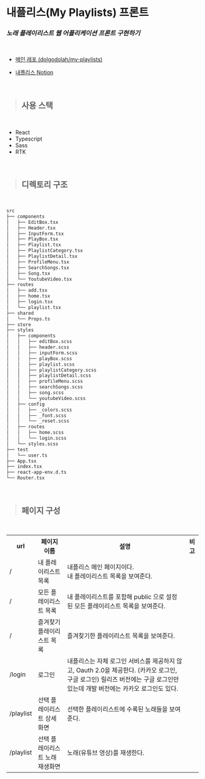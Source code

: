 # **내플리스(My Playlists) 프론트**

### _노래 플레이리스트 웹 어플리케이션 프론트 구현하기_

<br>

- [메인 레포 (dolgodolah/my-playlists)](https://github.com/dolgodolah/my-playlists)

- [내플리스 Notion](https://mirror-oatmeal-27d.notion.site/e534804381b5409ab51b070076202822)

<br>

> ## 사용 스택

<br>

- React
- Typescript
- Sass
- RTK

<br>

> ## 디렉토리 구조

<br>

```bash
src
├── components
│   ├── EditBox.tsx
│   ├── Header.tsx
│   ├── InputForm.tsx
│   ├── PlayBox.tsx
│   ├── Playlist.tsx
│   ├── PlaylistCategory.tsx
│   ├── PlaylistDetail.tsx
│   ├── ProfileMenu.tsx
│   ├── SearchSongs.tsx
│   ├── Song.tsx
│   └── YoutubeVideo.tsx
├── routes
│   ├── add.tsx
│   ├── home.tsx
│   ├── login.tsx
│   └── playlist.tsx
├── shared
│   └── Props.ts
├── store
├── styles
│   ├── components
│   │   ├── editBox.scss
│   │   ├── header.scss
│   │   ├── inputForm.scss
│   │   ├── playBox.scss
│   │   ├── playlist.scss
│   │   ├── playlistCategory.scss
│   │   ├── playlistDetail.scss
│   │   ├── profileMenu.scss
│   │   ├── searchSongs.scss
│   │   ├── song.scss
│   │   └── youtubeVideo.scss
│   ├── config
│   │   ├── _colors.scss
│   │   ├── _font.scss
│   │   └── _reset.scss
│   ├── routes
│   │   ├── home.scss
│   │   └── login.scss
│   └── styles.scss
├── test
│   └── user.ts
├── App.tsx
├── index.tsx
├── react-app-env.d.ts
└── Router.tsx
```

<br>

> ## 페이지 구성

<br>

<table>
  <th>url</th>
  <th>페이지 이름</th>
  <th>설명</th>
  <th>비고</th>
  <tr>
    <td>/</td>
    <td>내 플레이리스트 목록</td>
    <td>내플리스 메인 페이지이다.<br />내 플레이리스트 목록을 보여준다.</td>
    <td></td>
  </tr>
  <tr>
    <td>/</td>
    <td>모든 플레이리스트 목록</td>
    <td>내 플레이리스트를 포함해 public 으로 설정된 모든 플레이리스트 목록을 보여준다.</td>
    <td></td>
  </tr>
  <tr>
    <td>/</td>
    <td>즐겨찾기 플레이리스트 목록</td>
    <td>즐겨찾기한 플레이리스트 목록을 보여준다.</td>
    <td></td>
  </tr>
  <tr>
    <td>/login</td>
    <td>로그인</td>
    <td>
      내플리스는 자체 로그인 서비스를 제공하지 않고,
      Oauth 2.0을 제공한다. (카카오 로그인, 구글 로그인)
      릴리즈 버전에는 구글 로그인만 있는데
      개발 버전에는 카카오 로그인도 있다.
    </td>
    <td></td>
  </tr>
  <tr>
    <td>/playlist</td>
    <td>선택 플레이리스트 상세화면</td>
    <td>선택한 플레이리스트에 수록된 노래들을 보여준다.</td>
    <td></td>
  </tr>
    <tr>
    <td>/playlist</td>
    <td>선택 플레이리스트 노래 재생화면</td>
    <td>노래(유튜브 영상)를 재생한다.</td>
    <td></td>
  </tr>
</table>
